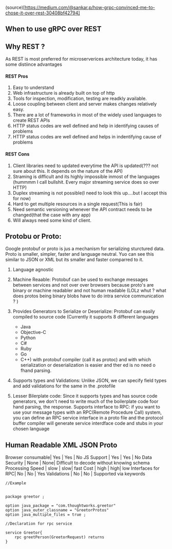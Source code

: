 (source)[https://medium.com/@sankar.p/how-grpc-convinced-me-to-chose-it-over-rest-30408bf42794]

## When to use gRPC over REST


## Why REST ?


As REST is most preferred for microserverices architecture today, 
it has some distiince advantages

#### REST Pros
1. Easy to understand
2. Web infrastructure is already built on top of http
3. Tools for inspection, modification, testing are readkly available.
4. Loose coupling between client and server makes changes relatively easy.
5. There are a lot of frameworks in most of the widely used languages to create REST APIs
6. HTTP status codes are well defined and help in identifying causes of problems
7. HTTP status codes are well defined and helps in indentifying cause of problems

#### REST Cons

1. Client libraries need to updated everytime the API is updated(??? not sure
about this.  It depends on the nature of the API)
2. Straming is difficult and its highly impossible inmost of the languages (hummmm
I call bullshit.  Every major streaming service does so over HTTP)
3. Duplex streaming is not possible(I need to look this up....but I accept this for now)
4. Hard to get multiple resources in a single request(This is fair)
5. Need semantic versioning whenever the API contract needs to be changed(that the case with any app)
6. Will always need some kind of client.



## Protobu or Proto: 

Google protobuf or proto is jus a mechanism for serializing sturctured data.
Proto is smaller, simpler, faster and language neutral.  Yuo can see this similar to JSON or XML but its smaller and
faster comparred to it.


1. Language agnostic
2. Machine Reaable: Protobuf can be used to exchange messages between
services and not over over browsers because proto's are binary or machine readabler and not human readable
(LOLz whut ? what does protos being binary blobs have to do  intra service communication ?  )
3. Provides Generators to Serialize or Deserialize: 
Protobuf can easily compiled to source code (Currently it supports 8 different languages 
	- Java
	- Objective-C
	- Python
	- C#
	- Ruby
	- Go
	- C++)
with protobuf compiler (call it as protoc) and with which serialization or deserialization is 
easier and ther ed is no need o fhand parsing.

3. Supports types and Validations: 
Unlike JSON, we can specify field types and add validations for the same in the .protofile


4. Lesser Bilerplate code: Since it supports types and has source code 
generators, we don't need to write much of the boilerplate code foor hand
parsing, the response.  Supports interface to RPC: 
if you want to use your message types with an RPC(Remote Procedure Call) system, you can 
define an RPC service interface in a proto file and the protocol buffer compiler
will generate service interdface code and stubs in your chosen language





Human Readable      XML		JSON   Proto
---------------------------------------------------------------------------------------------------------
Browser consumable| Yes     | Yes | No
JS Support		  | Yes     | Yes | No
Data Security     | None    | None| Difficult to decode without knowing schema
Processing Speed  | slow    | slow| fast
Cost              | high    | high| low
Interfaces for RPC| No      | No  | Yes
Validations       | No      | No  | Supported via keywords



	//Example


	package greetor ;

	option java_package = "com.thoughtworks.greetor"
	option java_outer_classname = "GreetorProtos"
	option java_multiple_files = true ;

	//Declaration for rpc service 

	service Greetor{
		rpc greetPerson(GreetorRequest) returns 
	}






















